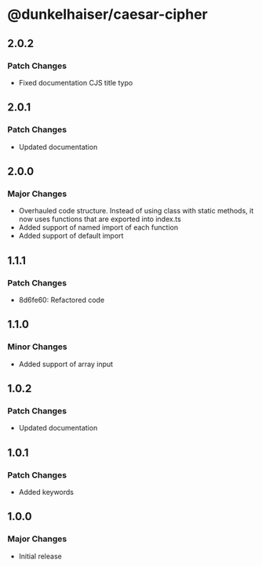 # @dunkelhaiser/caesar-cipher

## 2.0.2

### Patch Changes

- Fixed documentation CJS title typo

## 2.0.1

### Patch Changes

- Updated documentation

## 2.0.0

### Major Changes

- Overhauled code structure. Instead of using class with static methods, it now uses functions that are exported into index.ts
- Added support of named import of each function
- Added support of default import

## 1.1.1

### Patch Changes

- 8d6fe60: Refactored code

## 1.1.0

### Minor Changes

- Added support of array input

## 1.0.2

### Patch Changes

- Updated documentation

## 1.0.1

### Patch Changes

- Added keywords

## 1.0.0

### Major Changes

- Initial release

